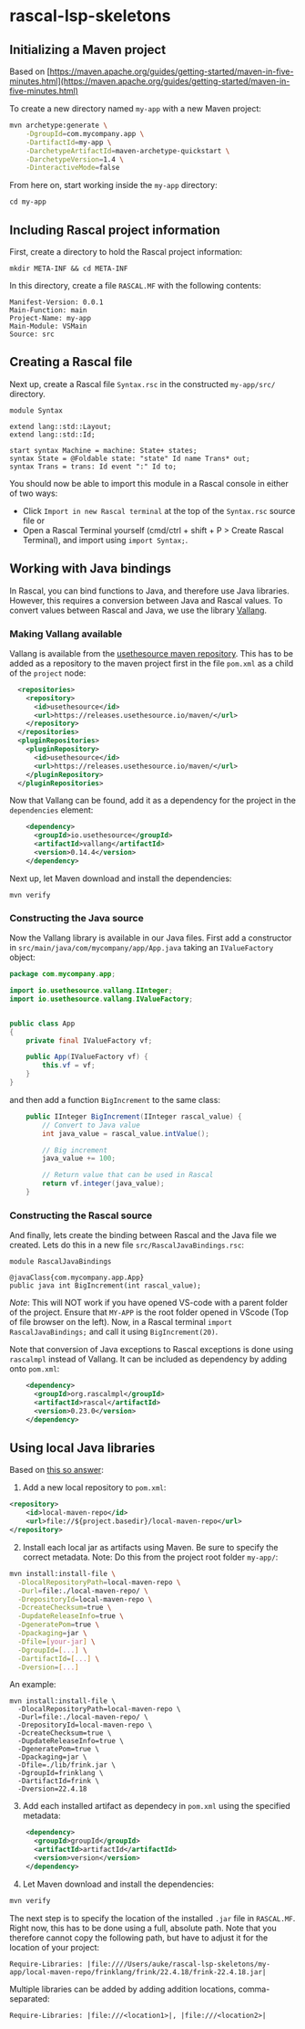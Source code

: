 # rascal-lsp-skeletons


## Initializing a Maven project
Based on [https://maven.apache.org/guides/getting-started/maven-in-five-minutes.html](https://maven.apache.org/guides/getting-started/maven-in-five-minutes.html)

To create a new directory named `my-app` with a new Maven project:
```sh
mvn archetype:generate \
    -DgroupId=com.mycompany.app \
    -DartifactId=my-app \
    -DarchetypeArtifactId=maven-archetype-quickstart \
    -DarchetypeVersion=1.4 \
    -DinteractiveMode=false
```

From here on, start working inside the `my-app` directory:
```
cd my-app
```

## Including Rascal project information
First, create a directory to hold the Rascal project information:
```
mkdir META-INF && cd META-INF
```

In this directory, create a file `RASCAL.MF` with the following contents:
```
Manifest-Version: 0.0.1
Main-Function: main
Project-Name: my-app
Main-Module: VSMain
Source: src
```

## Creating a Rascal file
Next up, create a Rascal file `Syntax.rsc` in the constructed `my-app/src/` directory.
```rascal
module Syntax

extend lang::std::Layout;
extend lang::std::Id;

start syntax Machine = machine: State+ states;
syntax State = @Foldable state: "state" Id name Trans* out;
syntax Trans = trans: Id event ":" Id to;
```
You should now be able to import this module in a Rascal console in either of two ways:
- Click `Import in new Rascal terminal` at the top of the `Syntax.rsc` source file or
- Open a Rascal Terminal yourself (cmd/ctrl + shift + P > Create Rascal Terminal), and import using `import Syntax;`.

## Working with Java bindings
In Rascal, you can bind functions to Java, and therefore use Java libraries. However, this requires a conversion between Java and Rascal values. To convert values between Rascal and Java, we use the library [Vallang](https://github.com/usethesource/vallang).

### Making Vallang available
Vallang is available from the [usethesource maven repository](https://releases.usethesource.io/maven/). This has to be added as a repository to the maven project first in the file `pom.xml` as a child of the `project` node:
```xml
  <repositories>
    <repository>
      <id>usethesource</id>
      <url>https://releases.usethesource.io/maven/</url>
    </repository>
  </repositories>
  <pluginRepositories>
    <pluginRepository>
      <id>usethesource</id>
      <url>https://releases.usethesource.io/maven/</url>
    </pluginRepository>
  </pluginRepositories>
```
Now that Vallang can be found, add it as a dependency for the project in the `dependencies` element:
```xml
    <dependency>
      <groupId>io.usethesource</groupId>
      <artifactId>vallang</artifactId>
      <version>0.14.4</version>
    </dependency>
```
Next up, let Maven download and install the dependencies:
```
mvn verify
```

### Constructing the Java source
Now the Vallang library is available in our Java files. First add a constructor in `src/main/java/com/mycompany/app/App.java` taking an `IValueFactory` object:
```java
package com.mycompany.app;

import io.usethesource.vallang.IInteger;
import io.usethesource.vallang.IValueFactory;


public class App 
{
    private final IValueFactory vf;

    public App(IValueFactory vf) {
        this.vf = vf;
    }
}
```

and then add a function `BigIncrement` to the same class:
```java
    public IInteger BigIncrement(IInteger rascal_value) {
        // Convert to Java value
        int java_value = rascal_value.intValue();

        // Big increment
        java_value += 100;

        // Return value that can be used in Rascal
        return vf.integer(java_value);
    }
```

### Constructing the Rascal source
And finally, lets create the binding between Rascal and the Java file we created. Lets do this in a new file `src/RascalJavaBindings.rsc`:
```rascal
module RascalJavaBindings

@javaClass{com.mycompany.app.App}
public java int BigIncrement(int rascal_value);
```
_Note_: This will NOT work if you have opened VS-code with a parent folder of the project. Ensure that `MY-APP` is the root folder opened in VScode (Top of file browser on the left).
Now, in a Rascal terminal `import RascalJavaBindings;` and call it using `BigIncrement(20)`.


Note that conversion of Java exceptions to Rascal exceptions is done using `rascalmpl` instead of Vallang. It can be included as dependency by adding onto `pom.xml`:
```xml
    <dependency>
      <groupId>org.rascalmpl</groupId>
      <artifactId>rascal</artifactId>
      <version>0.23.0</version>
    </dependency>
```

## Using local Java libraries
Based on [this so answer](https://stackoverflow.com/questions/364114/can-i-add-jars-to-maven-2-build-classpath-without-installing-them/7623805#7623805):
1. Add a new local repository to `pom.xml`:
```xml
<repository>
    <id>local-maven-repo</id>
    <url>file://${project.basedir}/local-maven-repo</url>
</repository>
```
2. Install each local jar as artifacts using Maven. Be sure to specify the correct metadata. Note: Do this from the project root folder `my-app/`:
```sh
mvn install:install-file \
  -DlocalRepositoryPath=local-maven-repo \
  -Durl=file:./local-maven-repo/ \
  -DrepositoryId=local-maven-repo \
  -DcreateChecksum=true \
  -DupdateReleaseInfo=true \
  -DgeneratePom=true \
  -Dpackaging=jar \
  -Dfile=[your-jar] \
  -DgroupId=[...] \
  -DartifactId=[...] \
  -Dversion=[...]
```

An example:
```
mvn install:install-file \
  -DlocalRepositoryPath=local-maven-repo \
  -Durl=file:./local-maven-repo/ \
  -DrepositoryId=local-maven-repo \
  -DcreateChecksum=true \
  -DupdateReleaseInfo=true \
  -DgeneratePom=true \
  -Dpackaging=jar \
  -Dfile=./lib/frink.jar \
  -DgroupId=frinklang \
  -DartifactId=frink \
  -Dversion=22.4.18
```

3. Add each installed artifact as dependecy in `pom.xml` using the specified metadata:
```xml
    <dependency>
      <groupId>groupId</groupId>
      <artifactId>artifactId</artifactId>
      <version>version</version>
    </dependency>
```

4. Let Maven download and install the dependencies:
```sh
mvn verify
```

The next step is to specify the location of the installed `.jar` file in `RASCAL.MF`. Right now, this has to be done using a full, absolute path. Note that you therefore cannot copy the following path, but have to adjust it for the location of your project:
```manifest
Require-Libraries: |file:////Users/auke/rascal-lsp-skeletons/my-app/local-maven-repo/frinklang/frink/22.4.18/frink-22.4.18.jar|
```
Multiple libraries can be added by adding addition locations, comma-separated:
```manifest
Require-Libraries: |file:///<location1>|, |file:///<location2>|
```
